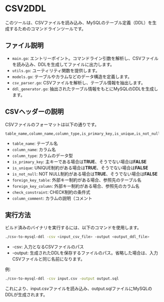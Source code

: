 # CSV2DDL

このツールは、CSVファイルを読み込み、MySQLのテーブル定義（DDL）を生成するためのコマンドラインツールです。

## ファイル説明
- `main.go`: エントリーポイント。コマンドライン引数を解析し、CSVファイルを読み込み、DDLを生成してファイルに出力します。
- `utils.go`: ユーティリティ関数を提供します。
- `models.go`: テーブルやカラムなどのデータ構造を定義します。
- `csv_parser.go`: CSVファイルを解析し、テーブル情報を抽出します。
- `ddl_generator.go`: 抽出されたテーブル情報をもとにMySQLのDDLを生成します。

## CSVヘッダーの説明
CSVファイルのフォーマットは以下の通りです。

```csv
table_name,column_name,column_type,is_primary_key,is_unique,is_not_null,foreign_key_table,foreign_key_column,check_constraint,column_comment
```

- `table_name`: テーブル名
- `column_name`: カラム名
- `column_type`: カラムのデータ型
- `is_primary_key`: 主キーである場合は**TRUE**、そうでない場合は**FALSE**
- `is_unique`: UNIQUE制約がある場合は**TRUE**、そうでない場合は**FALSE**
- `is_not_null`: NOT NULL制約がある場合は**TRUE**、そうでない場合は**FALSE**
- `foreign_key_table`: 外部キー制約がある場合、参照先のテーブル名
- `foreign_key_column`: 外部キー制約がある場合、参照先のカラム名
- `check_constraint`: CHECK制約の条件式
- `column_comment`: カラムの説明（コメント

## 実行方法
ビルド済みのバイナリを実行するには、以下のコマンドを使用します。

```bash
./csv-to-mysql-ddl -csv <input_csv_file> -output <output_ddl_file>
```

- -csv: 入力となるCSVファイルのパス
- -output: 生成されたDDLを保存するファイルのパス。省略した場合は、入力CSVファイルと同じ名前になります。

例:

```bash
./csv-to-mysql-ddl -csv input.csv -output output.sql
```

これにより、input.csvファイルを読み込み、output.sqlファイルにMySQLのDDLが生成されます。